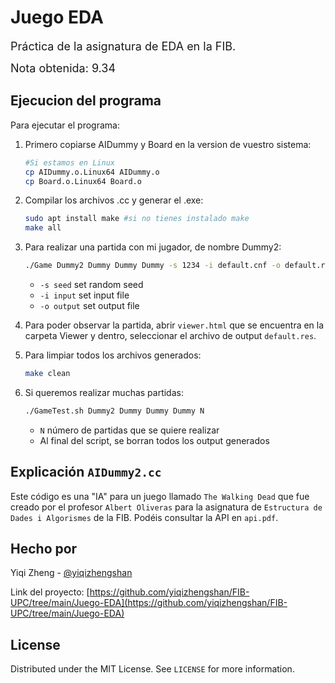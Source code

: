 # Juego EDA

<font size="4">Práctica de la asignatura de EDA en la FIB. </font>

<font size="4">Nota obtenida: 9.34</font>

## Ejecucion del programa

Para ejecutar el programa:

1. Primero copiarse AIDummy y Board en la version de vuestro sistema:

    ```sh
    #Si estamos en Linux
    cp AIDummy.o.Linux64 AIDummy.o
    cp Board.o.Linux64 Board.o
    ```

2. Compilar los archivos .cc y generar el .exe:

    ```sh
    sudo apt install make #si no tienes instalado make
    make all
    ```
3. Para realizar una partida con mi jugador, de nombre Dummy2:

    ```sh
    ./Game Dummy2 Dummy Dummy Dummy -s 1234 -i default.cnf -o default.res
    ```
    - `-s seed` set random seed
    - `-i input` set input file
    - `-o output` set output file

4. Para poder observar la partida, abrir `viewer.html` que se encuentra en la carpeta Viewer y dentro, seleccionar el archivo de output `default.res`.

5. Para limpiar todos los archivos generados:

    ```sh
    make clean
    ```

6. Si queremos realizar muchas partidas:

    ```sh
    ./GameTest.sh Dummy2 Dummy Dummy Dummy N
    ```
    - `N` número de partidas que se quiere realizar
    - Al final del script, se borran todos los output generados

## Explicación ``AIDummy2.cc``
Este código es una "IA" para un juego llamado `The Walking Dead` que fue creado por el profesor `Albert Oliveras` para la asignatura de `Estructura de Dades i Algorismes` de la FIB. Podéis consultar la API en `api.pdf`.

## Hecho por

Yiqi Zheng - [@yiqizhengshan](https://github.com/yiqizhengshan)

Link del proyecto: [https://github.com/yiqizhengshan/FIB-UPC/tree/main/Juego-EDA](https://github.com/yiqizhengshan/FIB-UPC/tree/main/Juego-EDA)

## License

Distributed under the MIT License. See `LICENSE` for more information.